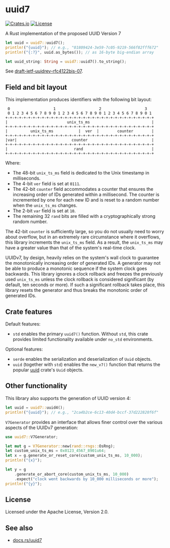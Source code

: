 # uuid7

[![Crates.io](https://img.shields.io/crates/v/uuid7)](https://crates.io/crates/uuid7)
[![License](https://img.shields.io/crates/l/uuid7)](https://github.com/LiosK/uuid7-rs/blob/main/LICENSE)

A Rust implementation of the proposed UUID Version 7

```rust
let uuid = uuid7::uuid7();
println!("{uuid}"); // e.g., "01809424-3e59-7c05-9219-566f82fff672"
println!("{:?}", uuid.as_bytes()); // as 16-byte big-endian array

let uuid_string: String = uuid7::uuid7().to_string();
```

See [draft-ietf-uuidrev-rfc4122bis-07](https://www.ietf.org/archive/id/draft-ietf-uuidrev-rfc4122bis-07.html).

## Field and bit layout

This implementation produces identifiers with the following bit layout:

```text
 0                   1                   2                   3
 0 1 2 3 4 5 6 7 8 9 0 1 2 3 4 5 6 7 8 9 0 1 2 3 4 5 6 7 8 9 0 1
+-+-+-+-+-+-+-+-+-+-+-+-+-+-+-+-+-+-+-+-+-+-+-+-+-+-+-+-+-+-+-+-+
|                          unix_ts_ms                           |
+-+-+-+-+-+-+-+-+-+-+-+-+-+-+-+-+-+-+-+-+-+-+-+-+-+-+-+-+-+-+-+-+
|          unix_ts_ms           |  ver  |        counter        |
+-+-+-+-+-+-+-+-+-+-+-+-+-+-+-+-+-+-+-+-+-+-+-+-+-+-+-+-+-+-+-+-+
|var|                        counter                            |
+-+-+-+-+-+-+-+-+-+-+-+-+-+-+-+-+-+-+-+-+-+-+-+-+-+-+-+-+-+-+-+-+
|                             rand                              |
+-+-+-+-+-+-+-+-+-+-+-+-+-+-+-+-+-+-+-+-+-+-+-+-+-+-+-+-+-+-+-+-+
```

Where:

- The 48-bit `unix_ts_ms` field is dedicated to the Unix timestamp in
  milliseconds.
- The 4-bit `ver` field is set at `0111`.
- The 42-bit `counter` field accommodates a counter that ensures the increasing
  order of IDs generated within a millisecond. The counter is incremented by one
  for each new ID and is reset to a random number when the `unix_ts_ms` changes.
- The 2-bit `var` field is set at `10`.
- The remaining 32 `rand` bits are filled with a cryptographically strong random
  number.

The 42-bit `counter` is sufficiently large, so you do not usually need to worry
about overflow, but in an extremely rare circumstance where it overflows, this
library increments the `unix_ts_ms` field. As a result, the `unix_ts_ms` may
have a greater value than that of the system's real-time clock.

UUIDv7, by design, heavily relies on the system's wall clock to guarantee the
monotonically increasing order of generated IDs. A generator may not be able to
produce a monotonic sequence if the system clock goes backwards. This library
ignores a clock rollback and freezes the previously used `unix_ts_ms` unless the
clock rollback is considered significant (by default, ten seconds or more). If
such a significant rollback takes place, this library resets the generator and
thus breaks the monotonic order of generated IDs.

## Crate features

Default features:

- `std` enables the primary `uuid7()` function. Without `std`, this crate
  provides limited functionality available under `no_std` environments.

Optional features:

- `serde` enables the serialization and deserialization of `Uuid` objects.
- `uuid` (together with `std`) enables the `new_v7()` function that returns the
  popular [uuid](https://crates.io/crates/uuid) crate's `Uuid` objects.

## Other functionality

This library also supports the generation of UUID version 4:

```rust
let uuid = uuid7::uuid4();
println!("{uuid}"); // e.g., "2ca4b2ce-6c13-40d4-bccf-37d222820f6f"
```

`V7Generator` provides an interface that allows finer control over the various
aspects of the UUIDv7 generation:

```rust
use uuid7::V7Generator;

let mut g = V7Generator::new(rand::rngs::OsRng);
let custom_unix_ts_ms = 0x0123_4567_8901u64;
let x = g.generate_or_reset_core(custom_unix_ts_ms, 10_000);
println!("{x}");

let y = g
    .generate_or_abort_core(custom_unix_ts_ms, 10_000)
    .expect("clock went backwards by 10_000 milliseconds or more");
println!("{y}");
```

## License

Licensed under the Apache License, Version 2.0.

## See also

- [docs.rs/uuid7](https://docs.rs/uuid7)
